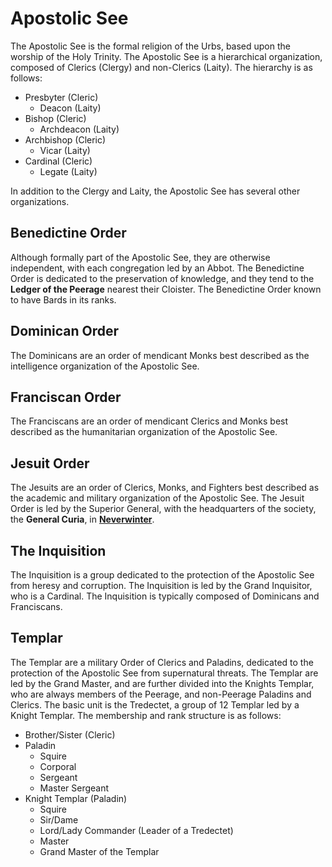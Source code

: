 # Apostolic See

The Apostolic See is the formal religion of the Urbs, based upon the worship of the Holy Trinity. The Apostolic See is a hierarchical organization, composed of Clerics (Clergy) and non-Clerics (Laity). The hierarchy is as follows:

- Presbyter (Cleric)
  - Deacon (Laity)
- Bishop (Cleric)
  - Archdeacon (Laity)
- Archbishop (Cleric)
  - Vicar (Laity)
- Cardinal (Cleric)
  - Legate (Laity)

In addition to the Clergy and Laity, the Apostolic See has several other organizations.

## Benedictine Order

Although formally part of the Apostolic See, they are otherwise independent, with each congregation led by an Abbot. The Benedictine Order is dedicated to the preservation of knowledge, and they tend to the
**Ledger of the Peerage** nearest their Cloister. The Benedictine Order known to have Bards in its ranks.

## Dominican Order

The Dominicans are an order of mendicant Monks best described as the intelligence organization of the Apostolic See.

## Franciscan Order

The Franciscans are an order of mendicant Clerics and Monks best described as the humanitarian organization of the Apostolic See.

## Jesuit Order

The Jesuits are an order of Clerics, Monks, and Fighters best described as the academic and military organization of the Apostolic See. The Jesuit Order is led by the Superior General, with the headquarters of the society, the **General Curia**, in **[Neverwinter]**.

## The Inquisition

The Inquisition is a group dedicated to the protection of the Apostolic See from heresy and corruption. The Inquisition is led by the Grand Inquisitor, who is a Cardinal. The Inquisition is typically composed of Dominicans and Franciscans.

## Templar

The Templar are a military Order of Clerics and Paladins, dedicated to the protection of the Apostolic See from supernatural threats. The Templar are led by the Grand Master, and are further divided into the Knights Templar, who are always members of the Peerage, and non-Peerage Paladins and Clerics. The basic unit is the Tredectet, a group of 12 Templar led by a Knight Templar. The membership and rank structure is as follows:

- Brother/Sister (Cleric)
- Paladin
  - Squire
  - Corporal
  - Sergeant
  - Master Sergeant
- Knight Templar (Paladin)
  - Squire
  - Sir/Dame
  - Lord/Lady Commander (Leader of a Tredectet)
  - Master
  - Grand Master of the Templar

[Neverwinter]: ../background/neverwinter.md
